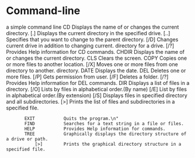 # Command-line
a simple command line
           CD             Displays the name of or changes the current directory.
               [.]        Displays the current directory in the specified drive.
               [..]       Specifies that you want to change to the parent directory.
               [/D]       Changes current drive in addition to changing current.
                          directory for a drive.
               [/?]       Provides Help information for CD commands.
           CHDIR          Displays the name of or changes the current directory.
           CLS            Clears the screen.
           COPY           Copies one or more files to another location.
               [/X]       Moves one or more files from one directory to another.
                          directory.
           DATE           Displays the date.
           DEL            Deletes one or more files.
               [/P]       Gets permission from user.
               [/F]       Deletes a folder.
               [/?]       Provides Help information for DEL commands.
           DIR            Displays a list of files in a directory.
               [/O]       Lists by files in alphabetical order.(By name)
               [/E]       List by files in alphabetical order.(By extension)
               [/S]       Displays files in specified directory and all subdirectories.
               [>]        Prints the list of files and subdirectories in a specified file.

           EXIT           Quits the program.\n"
           FIND           Searches for a text string in a file or files.
           HELP           Provides Help information for commands.
           TREE           Graphically displays the directory structure of a drive or path.
               [>]        Prints the graphical directory structure in a specified file.
